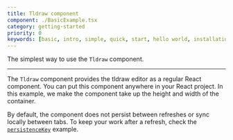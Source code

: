 ```yaml
---
title: Tldraw component
component: ./BasicExample.tsx
category: getting-started
priority: 0
keywords: [basic, intro, simple, quick, start, hello world, installation]
---
```


The simplest way to use the `Tldraw` component.

---

The `Tldraw` component provides the tldraw editor as a regular React component. You can put this component anywhere in your React project. In this example, we make the component take up the height and width of the container.

By default, the component does not persist between refreshes or sync locally between tabs. To keep your work after a refresh, check the [`persistenceKey`](https://tldraw.dev/examples/basic/peristence-key) example.
